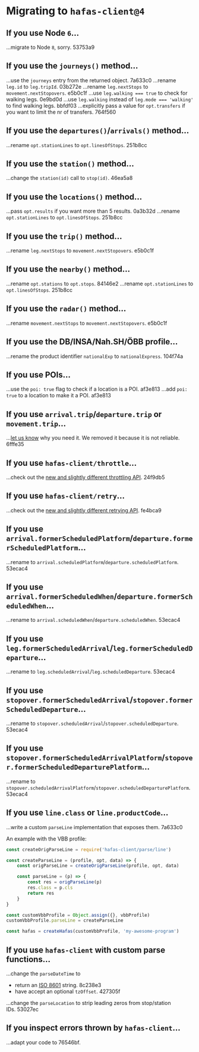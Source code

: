 # Migrating to `hafas-client@4`

## If you use Node `6`…

…migrate to Node `8`, sorry. 53753a9

## If you use the `journeys()` method…

…use the `journeys` entry from the returned object. 7a633c0
…rename `leg.id` to `leg.tripId`. 03b272e
…rename `leg.nextStops` to `movement.nextStopovers`. e5b0c1f
…use `leg.walking === true` to check for walking legs. 0e9bd0d
…use `leg.walking` instead of `leg.mode === 'walking'` to find walking legs. bbfdf03
…explicitly pass a value for `opt.transfers` if you want to limit the nr of transfers. 764f560

## If you use the `departures()`/`arrivals()` method…

…rename `opt.stationLines` to `opt.linesOfStops`. 251b8cc

## If you use the `station()` method…

…change the `station(id)` call to `stop(id)`. 46ea5a8

## If you use the `locations()` method…

…pass `opt.results` if you want more than 5 results. 0a3b32d
…rename `opt.stationLines` to `opt.linesOfStops`. 251b8cc

## If you use the `trip()` method…

…rename `leg.nextStops` to `movement.nextStopovers`. e5b0c1f

## If you use the `nearby()` method…

…rename `opt.stations` to `opt.stops`. 84146e2
…rename `opt.stationLines` to `opt.linesOfStops`. 251b8cc

## If you use the `radar()` method…

…rename `movement.nextStops` to `movement.nextStopovers`. e5b0c1f

## If you use the DB/INSA/Nah.SH/ÖBB profile…

…rename the product identifier `nationalExp` to `nationalExpress`. 104f74a

## If you use POIs…

…use the `poi: true` flag to check if a location is a POI. af3e813
…add `poi: true` to a location to make it a POI. af3e813

## If you use `arrival.trip`/`departure.trip` or `movement.trip`…

…[let us know](https://github.com/public-transport/hafas-client/issues) why you need it. We removed it because it is not reliable. 6fffe35

## If you use `hafas-client/throttle`…

…check out the [new and slightly different throttling API](readme.md#throttling-requests). 24f9db5

## If you use `hafas-client/retry`…

…check out the [new and slightly different retrying API](readme.md#retrying-failed-requests). fe4bca9

## If you use `arrival.formerScheduledPlatform`/`departure.formerScheduledPlatform`…

…rename to `arrival.scheduledPlatform`/`departure.scheduledPlatform`. 53ecac4

## If you use `arrival.formerScheduledWhen`/`departure.formerScheduledWhen`…

…rename to `arrival.scheduledWhen`/`departure.scheduledWhen`. 53ecac4

## If you use `leg.formerScheduledArrival`/`leg.formerScheduledDeparture`…

…rename to `leg.scheduledArrival`/`leg.scheduledDeparture`. 53ecac4

## If you use `stopover.formerScheduledArrival`/`stopover.formerScheduledDeparture`…

…rename to `stopover.scheduledArrival`/`stopover.scheduledDeparture`. 53ecac4

## If you use `stopover.formerScheduledArrivalPlatform`/`stopover.formerScheduledDeparturePlatform`…

…rename to `stopover.scheduledArrivalPlatform`/`stopover.scheduledDeparturePlatform`. 53ecac4

## If you use `line.class` or `line.productCode`…

…write a custom `parseLine` implementation that exposes them. 7a633c0

An example with the VBB profile:

```js
const createOrigParseLine = require('hafas-client/parse/line')

const createParseLine = (profile, opt, data) => {
	const origParseLine = createOrigParseLine(profile, opt, data)

	const parseLine = (p) => {
		const res = origParseLine(p)
		res.class = p.cls
		return res
	}
}

const customVbbProfile = Object.assign({}, vbbProfile)
customVbbProfile.parseLine = createParseLine

const hafas = createHafas(customVbbProfile, 'my-awesome-program')
```

## If you use `hafas-client` with custom parse functions…

…change the `parseDateTime` to

- return an [ISO 8601](https://en.wikipedia.org/wiki/ISO_8601) string. 8c238e3
- have accept an optional `tzOffset`. 427305f

…change the `parseLocation` to strip leading zeros from stop/station IDs. 53027ec

## If you inspect errors thrown by `hafas-client`…

…adapt your code to 76546bf.
